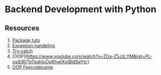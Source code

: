 # Backend Development with Python
## Resources
1. [Package tuto](https://realpython.com/python-modules-packages/)
2. [Exception handeling](https://www.youtube.com/watch?v=nlCKrKGHSSk)
3. [Try-catch](https://www.youtube.com/watch?v=NIWwJbo-9_8)
4. [OOP](https://www.youtube.com/watch?v=ZDa-Z5JzLYM&list=PL-osiE80TeTsqhIuOqKhwlXsIBIdSeYtc}
5. [OOP  Feecodecamp](https://www.youtube.com/watch?v=Ej_02ICOIgs)